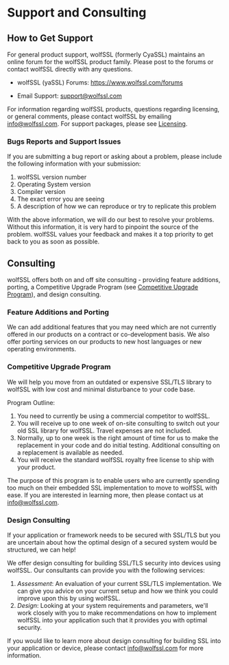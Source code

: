 # Support and Consulting

## How to Get Support

For general product support, wolfSSL (formerly CyaSSL) maintains an online forum for the wolfSSL product family. Please post to the forums or contact wolfSSL directly with any questions.

* wolfSSL (yaSSL) Forums: <https://www.wolfssl.com/forums>

* Email Support: [support@wolfssl.com](mailto:support@wolfssl.com)

For information regarding wolfSSL products, questions regarding licensing, or general comments, please contact wolfSSL by emailing [info@wolfssl.com](mailto:info@wolfssl.com).  For support packages, please see [Licensing](chapter14.md#licensing).

### Bugs Reports and Support Issues

If you are submitting a bug report or asking about a problem, please include the following information with your submission:

1. wolfSSL version number
2. Operating System version
3. Compiler version
4. The exact error you are seeing
5. A description of how we can reproduce or try to replicate this problem

With the above information, we will do our best to resolve your problems. Without this information, it is very hard to pinpoint the source of the problem. wolfSSL values your feedback and makes it a top priority to get back to you as soon as possible.

## Consulting

wolfSSL offers both on and off site consulting - providing feature additions, porting, a Competitive Upgrade Program (see [Competitive Upgrade Program](#competitive-upgrade-program)), and design consulting.

### Feature Additions and Porting

We can add additional features that you may need which are not currently offered in our products on a contract or co-development basis. We also offer porting services on our products to new host languages or new operating environments.

### Competitive Upgrade Program

We will help you move from an outdated or expensive SSL/TLS library to wolfSSL with low cost and minimal disturbance to your code base.

Program Outline:

1. You need to currently be using a commercial competitor to wolfSSL.
2. You will receive up to one week of on-site consulting to switch out your old SSL library for wolfSSL. Travel expenses are not included.
3. Normally, up to one week is the right amount of time for us to make the replacement in your code and do initial testing. Additional consulting on a replacement is available as needed.
4. You will receive the standard wolfSSL royalty free license to ship with your product.

The purpose of this program is to enable users who are currently spending too much on their embedded SSL implementation to move to wolfSSL with ease. If you are interested in learning more, then please contact us at [info@wolfssl.com](mailto:info@wolfssl.com).

### Design Consulting

If your application or framework needs to be secured with SSL/TLS but you are uncertain about how the optimal design of a secured system would be structured, we can help!

We offer design consulting for building SSL/TLS security into devices using wolfSSL. Our consultants can provide you with the following services:

1. _Assessment_:  An evaluation of your current SSL/TLS implementation. We can give you advice on your current setup and how we think you could improve upon this by using wolfSSL.
2. _Design_:  Looking at your system requirements and parameters, we'll work closely with you to make recommendations on how to implement wolfSSL into your application such that it provides you with optimal security.

If you would like to learn more about design consulting for building SSL into your application or device, please contact [info@wolfssl.com](mailto:info@wolfssl.com) for more information.
